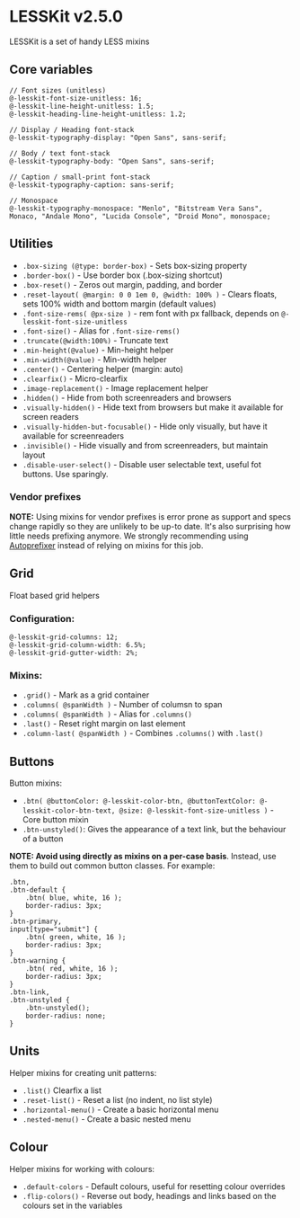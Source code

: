 # LESSKit v2.5.0

LESSKit is a set of handy LESS mixins

## Core variables

    // Font sizes (unitless)
    @-lesskit-font-size-unitless: 16;
    @-lesskit-line-height-unitless: 1.5;
    @-lesskit-heading-line-height-unitless: 1.2;

    // Display / Heading font-stack
    @-lesskit-typography-display: "Open Sans", sans-serif;

    // Body / text font-stack
    @-lesskit-typography-body: "Open Sans", sans-serif;

    // Caption / small-print font-stack
    @-lesskit-typography-caption: sans-serif;

    // Monospace
    @-lesskit-typography-monospace: "Menlo", "Bitstream Vera Sans", Monaco, "Andale Mono", "Lucida Console", "Droid Mono", monospace;

## Utilities

* `.box-sizing (@type: border-box)` - Sets box-sizing property
* `.border-box()` - Use border box (.box-sizing shortcut)
* `.box-reset()` - Zeros out margin, padding, and border
* `.reset-layout( @margin: 0 0 1em 0, @width: 100% )` - Clears floats, sets 100% width and bottom margin (default values)
* `.font-size-rems( @px-size )` - rem font with px fallback, depends on `@-lesskit-font-size-unitless`
* `.font-size()` - Alias for `.font-size-rems()`
* `.truncate(@width:100%)` - Truncate text
* `.min-height(@value)` - Min-height helper
* `.min-width(@value)` - Min-width helper
* `.center()` - Centering helper (margin: auto)
* `.clearfix()` - Micro-clearfix
* `.image-replacement()` - Image replacement helper
* `.hidden()` - Hide from both screenreaders and browsers
* `.visually-hidden()` - Hide text from browsers but make it available for screen readers
* `.visually-hidden-but-focusable()` - Hide only visually, but have it available for screenreaders
* `.invisible()` - Hide visually and from screenreaders, but maintain layout
* `.disable-user-select()` - Disable user selectable text, useful fot buttons. Use sparingly.

### Vendor prefixes

**NOTE:** Using mixins for vendor prefixes is error prone as support and specs change rapidly so they are unlikely to be up-to date. It's also surprising how little needs prefixing anymore. We strongly recommending using [Autoprefixer](https://github.com/ai/autoprefixer) instead of relying on mixins for this job.

## Grid

Float based grid helpers

### Configuration:

    @-lesskit-grid-columns: 12;
    @-lesskit-grid-column-width: 6.5%;
    @-lesskit-grid-gutter-width: 2%;

### Mixins:

* `.grid()` - Mark as a grid container
* `.columns( @spanWidth )` - Number of columsn to span
* `.columns( @spanWidth )` - Alias for `.columns()`
* `.last()` - Reset right margin on last element
* `.column-last( @spanWidth )` - Combines `.columns()` with `.last()`

## Buttons

Button mixins:

* `.btn( @buttonColor: @-lesskit-color-btn, @buttonTextColor: @-lesskit-color-btn-text, @size: @-lesskit-font-size-unitless )` - Core button mixin
* `.btn-unstyled()`: Gives the appearance of a text link, but the behaviour of a button

**NOTE: Avoid using directly as mixins on a per-case basis**. Instead, use them to build out common button classes. For example:

    .btn,
    .btn-default {
        .btn( blue, white, 16 );
        border-radius: 3px;
    }
    .btn-primary,
    input[type="submit"] {
        .btn( green, white, 16 );
        border-radius: 3px;
    }
    .btn-warning {
        .btn( red, white, 16 );
        border-radius: 3px;
    }
    .btn-link,
    .btn-unstyled {
        .btn-unstyled();
        border-radius: none;
    }

## Units

Helper mixins for creating unit patterns:

* `.list()` Clearfix a list
* `.reset-list()` - Reset a list (no indent, no list style)
* `.horizontal-menu()` - Create a basic horizontal menu
* `.nested-menu()` - Create a basic nested menu

## Colour

Helper mixins for working with colours:

* `.default-colors` - Default colours, useful for resetting colour overrides
* `.flip-colors()` - Reverse out body, headings and links based on the colours set in the variables
